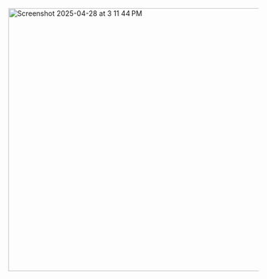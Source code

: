 <img width="531" alt="Screenshot 2025-04-28 at 3 11 44 PM" src="https://github.com/user-attachments/assets/8f397af6-958b-413b-89a3-74ba7447d6b3" />
